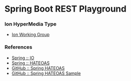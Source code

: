 Spring Boot REST Playground
===







### Ion HyperMedia Type
 - [Ion Working Group](https://ionwg.org/)
 
### 

### References
 - [Spring :: IO](https://spring.io/)
 - [Spring :: HATEOAS](https://docs.spring.io/spring-hateoas/docs/current/reference/html/)
 - [GitHub :: Spring HATEOAS](https://github.com/spring-projects/spring-hateoas)
 - [GitHub :: Spring HATEOAS Sample](https://github.com/spring-guides/gs-rest-hateoas)



